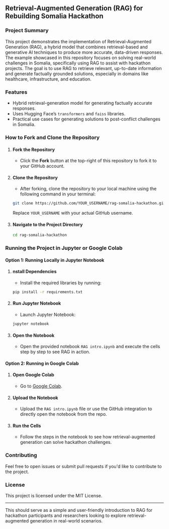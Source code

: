## Retrieval-Augmented Generation (RAG) for Rebuilding Somalia Hackathon

### Project Summary
This project demonstrates the implementation of Retrieval-Augmented Generation (RAG), a hybrid model that combines retrieval-based and generative AI techniques to produce more accurate, data-driven responses. The example showcased in this repository focuses on solving real-world challenges in Somalia, specifically using RAG to assist with hackathon projects. The goal is to use RAG to retrieve relevant, up-to-date information and generate factually grounded solutions, especially in domains like healthcare, infrastructure, and education.

### Features
- Hybrid retrieval-generation model for generating factually accurate responses.
- Uses Hugging Face’s `transformers` and `faiss` libraries.
- Practical use cases for generating solutions to post-conflict challenges in Somalia.
  
### How to Fork and Clone the Repository

1. #### Fork the Repository
   - Click the **Fork** button at the top-right of this repository to fork it to your GitHub account.

2. #### Clone the Repository
   - After forking, clone the repository to your local machine using the following command in your terminal:
   ```bash
   git clone https://github.com/YOUR_USERNAME/rag-somalia-hackathon.git
   ```
   Replace `YOUR_USERNAME` with your actual GitHub username.

3. #### Navigate to the Project Directory
   ```bash
   cd rag-somalia-hackathon
   ```

### Running the Project in Jupyter or Google Colab

#### Option 1: Running Locally in Jupyter Notebook

1. #### nstall Dependencies
   - Install the required libraries by running:
   ```bash
   pip install -r requirements.txt
   ```
   
2. #### Run Jupyter Notebook
   - Launch Jupyter Notebook:
   ```bash
   jupyter notebook
   ```
   
3. #### Open the Notebook
   - Open the provided notebook `RAG intro.ipynb` and execute the cells step by step to see RAG in action.

#### Option 2: Running in Google Colab

1. #### Open Google Colab
   - Go to [Google Colab](https://colab.research.google.com/).

2. #### Upload the Notebook
   - Upload the `RAG intro.ipynb` file or use the GitHub integration to directly open the notebook from the repo.

3. #### Run the Cells
   - Follow the steps in the notebook to see how retrieval-augmented generation can solve hackathon challenges.

### Contributing
Feel free to open issues or submit pull requests if you'd like to contribute to the project.

### License
This project is licensed under the MIT License.

---

This should serve as a simple and user-friendly introduction to RAG for hackathon participants and researchers looking to explore retrieval-augmented generation in real-world scenarios.
